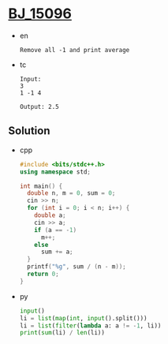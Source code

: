 # [BJ_15096](https://acmicpc.net/problem/15096)

* en

  ```en
  Remove all -1 and print average
  ```

* tc

  ```tc
  Input:
  3
  1 -1 4

  Output: 2.5
  ```

## Solution

* cpp

  ```cpp
  #include <bits/stdc++.h>
  using namespace std;

  int main() {
    double n, m = 0, sum = 0;
    cin >> n;
    for (int i = 0; i < n; i++) {
      double a;
      cin >> a;
      if (a == -1)
        m++;
      else
        sum += a;
    }
    printf("%g", sum / (n - m));
    return 0;
  }
  ```

* py

  ```py
  input()
  li = list(map(int, input().split()))
  li = list(filter(lambda a: a != -1, li))
  print(sum(li) / len(li))
  ```
